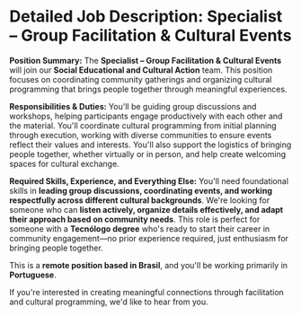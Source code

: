 # Detailed Job Description: Specialist – Group Facilitation & Cultural Events

**Position Summary:**
The **Specialist – Group Facilitation & Cultural Events** will join our **Social Educational and Cultural Action** team. This position focuses on coordinating community gatherings and organizing cultural programming that brings people together through meaningful experiences.

**Responsibilities & Duties:**
You'll be guiding group discussions and workshops, helping participants engage productively with each other and the material. You'll coordinate cultural programming from initial planning through execution, working with diverse communities to ensure events reflect their values and interests. You'll also support the logistics of bringing people together, whether virtually or in person, and help create welcoming spaces for cultural exchange.

**Required Skills, Experience, and Everything Else:**
You'll need foundational skills in **leading group discussions, coordinating events, and working respectfully across different cultural backgrounds**. We're looking for someone who can **listen actively, organize details effectively, and adapt their approach based on community needs**. This role is perfect for someone with a **Tecnólogo degree** who's ready to start their career in community engagement—no prior experience required, just enthusiasm for bringing people together.

This is a **remote position based in Brasil**, and you'll be working primarily in **Portuguese**.

If you're interested in creating meaningful connections through facilitation and cultural programming, we'd like to hear from you.